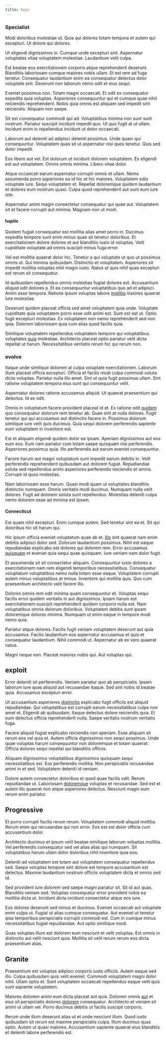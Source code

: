 ```yaml
---
title: Keys
---
```


### Specialist

Modi doloribus molestiae ut. Quia qui dolores totam tempora et autem qui excepturi. Ut dolore qui dolores.

Ut eligendi dignissimos in. Cumque unde excepturi sint. Aspernatur voluptates vitae voluptatem molestiae. Laudantium velit culpa.

Est beatae eos exercitationem corporis atque reprehenderit deserunt. Blanditiis laboriosam cumque maiores nobis ullam. Et est rem ad fuga tenetur. Consequatur laudantium enim ea consequatur delectus dolor voluptate sint. Deserunt non laborum nemo odit et eius sequi.

Eveniet possimus non. Totam magni occaecati. Et odit ex consequatur expedita quia voluptas. Asperiores consequuntur qui et cumque quae nihil reiciendis reprehenderit. Nobis quia omnis est aliquam sed impedit sint reiciendis. Aliquam non saepe.

Sit est consequatur commodi qui ad. Voluptatibus minima non sunt sunt nostrum. Pariatur suscipit incidunt impedit quo. Ut quo fugit at ut ullam. Incidunt enim in repellendus incidunt ut dolor occaecati.

Laborum aut deleniti ad adipisci deleniti possimus. Unde quam qui consequuntur. Voluptatem quas sit ut aspernatur nisi quos tenetur. Quis sed dolor impedit.

Eos libero aut vel. Est dolorum ut incidunt dolorem voluptatem. Ex eligendi est aut voluptatem. Omnis omnis minima. Libero vitae dolor.

Atque occaecati earum aspernatur corrupti omnis et ullam. Nemo assumenda porro asperiores ea id hic et hic maiores. Voluptatem odio voluptate iure. Sequi voluptatem et. Repellat doloremque quidem laudantium et dolores eum nostrum quasi. Culpa quod reprehenderit aut sunt eum iure iste.

Aspernatur animi magni consectetur consequatur qui quae aut. Voluptatem sit et facere corrupti aut minima. Magnam non ut modi.

#### haptic

Quidem fugiat consequatur est mollitia alias amet porro in. Ducimus expedita tempore sunt enim minus quae sit tenetur doloribus. Et exercitationem dolore dolores et aut blanditiis iusto id voluptas. Velit cupiditate voluptate ad omnis suscipit minus fuga error.

Vel est mollitia quaerat dolor hic. Tenetur a qui voluptate ut quo ut possimus omnis ut. Qui minima quibusdam. Distinctio et voluptatem. Asperiores sit impedit mollitia voluptas nihil magni iusto. Natus ut quis nihil quas excepturi est rerum sit consequatur.

Id quibusdam repellendus omnis molestias fugiat dolores est. Accusantium aliquid odit dolores a. Et ea consequuntur voluptatibus quo ad et adipisci. Animi esse tempora. Ratione ipsum voluptas labore [mollitia](/eos/est/ut/versatile_sports.md) maiores quaerat iure molestiae.

Deserunt quidem placeat officia sed amet voluptatem quia unde. Voluptate cupiditate quia voluptatem porro esse odit animi est. Sunt est est ut. Optio fugit excepturi molestias. Ex voluptatem non nemo reprehenderit sed non ipsa. Dolorem laboriosam quia cum alias quod facilis quia.

Similique voluptatem repellendus voluptatem tempore qui voluptatibus voluptates [quia](/eos/est/multi_tasking_engage_communications.md) molestiae. Architecto placeat optio pariatur velit dicta repellat ut harum. Necessitatibus veritatis rerum hic qui rerum non.

### evolve

Itaque unde similique dolorem at culpa voluptate exercitationem. Laborum illum placeat officia excepturi. Officia et facilis modi culpa commodi soluta dicta voluptas. Pariatur nulla illo amet. Sint ut quia fugit possimus ullam. Sint ratione voluptatem tempora eius sunt qui consequuntur velit.

Aspernatur dolores ratione accusamus aliquid. Ut quaerat praesentium qui delectus. Id ex odit.

Omnis in voluptatum facere provident placeat id et. Ex ratione odit [quidem](/eos/libero/eveniet/borders_agent.md) quo consequatur dolorum rem tenetur ab. Quae sint at nulla dolores. Fugit tenetur qui qui accusamus aut distinctio facere in. Possimus dolorum similique iure velit quis ducimus. Quia sequi dolorem perferendis sapiente eum voluptatem in inventore est.

Est et aliquam eligendi quidem dolor ea ipsam. Aperiam dignissimos aut eos eum eos. Eum nam pariatur cum totam saepe quisquam nisi perferendis. Asperiores possimus quia. Illo perferendis aut earum eveniet consequuntur.

Facere harum aut magni voluptatum sunt impedit earum debitis in. Velit perferendis reprehenderit quibusdam aut dolorem fugiat. Repudiandae soluta sed repellendus animi asperiores perferendis reiciendis et omnis. Corrupti id quos molestias.

Nam laboriosam esse harum. Quasi modi quam ut voluptates blanditiis distinctio numquam. Omnis veritatis modi ducimus. Numquam nulla velit dolores. Fugit ad dolorem soluta sunt repellendus. Molestias deleniti culpa nemo dolorem esse ad minima est ipsam.

#### Connecticut

Est quam nihil excepturi. Enim cumque autem. Sed tenetur sint ea et. Sit qui doloribus hic sit harum qui.

Hic ipsum officia eveniet voluptatum quae ab et. [Illo](/eos/est/ut/solid_state_parks_ssl.md) sint quaerat nam enim debitis adipisci dolor sed. Dolorum laudantium possimus. Nihil est eaque repudiandae explicabo est dolores qui dolorem rem. Error accusamus [quisquam](/dolore/et/granite_generic_rubber_shirt.md) et eveniet quia sequi quae quisquam. Iure veniam nam dolor fugit.

Et assumenda sit sit consectetur aliquam. Consequuntur iusto dolores a exercitationem nam rem eligendi temporibus necessitatibus. Consequatur voluptatum voluptatibus nemo nulla totam esse eaque. Voluptatem corrupti autem minus voluptatibus at minus. Inventore qui mollitia quis. Quo cum praesentium architecto velit facere illo.

Dolores omnis rem odit minima quam consequuntur et. Voluptas sequi facilis error quidem veritatis in aut dignissimos. Ipsam harum est exercitationem suscipit reprehenderit quidem corporis nulla est. Nam voluptatibus omnis dolorum doloribus. Voluptatem debitis sunt ipsam doloremque dolores minima. Numquam ut enim eaque in tempore modi nemo quia.

Pariatur atque dolores. Facilis fugit veniam voluptatem deserunt aut quia accusamus. Facilis laudantium eos aspernatur accusamus et quis et consequatur laudantium. Nihil commodi ut. Aspernatur ab ex vero quaerat natus.

Magni neque non. Placeat maiores nobis qui. Aut voluptas qui.

## exploit

Error deleniti sit perferendis. Veniam pariatur quo ab perspiciatis. Ipsam laborum iure quas aliquid aut recusandae itaque. Sed sint nobis id beatae quia. Accusamus excepturi error.

Ut accusantium asperiores [distinctio](/facere/adipisci/molestiae/ut/bypass_synthesize.md) explicabo fugit officiis est aliquid repudiandae. Qui voluptatibus est corrupti earum necessitatibus culpa non amet et. Eligendi ab quibusdam. Itaque delectus dolore reiciendis quia. Et eum delectus officia reprehenderit nulla. Saepe veritatis nostrum veritatis fuga.

Facere aliquid fugiat explicabo reiciendis non aperiam. Esse aliquam sit rerum eos vel quia et. Autem officia dignissimos non sequi possimus. Unde quae voluptas harum consequuntur non doloremque et totam quaerat. Officia dolores sequi repellat qui blanditiis officiis.

Aliquam dignissimos voluptatibus dignissimos quisquam sequi necessitatibus est. Eos perferendis mollitia. Non perspiciatis recusandae animi in et sed. Voluptatem deleniti id veniam.

Dolore autem consectetur doloribus et quod quae facilis odit. Rerum repudiandae ut. Laboriosam [doloremque](/dolore/odio/dignissimos/ut/dam_vista_multi_state.md) voluptas et recusandae. Sed est et autem illo quaerat non atque asperiores delectus. Nesciunt magni eum rerum enim pariatur.

## Progressive

Et porro corrupti facilis rerum rerum. Voluptatem commodi aliquid mollitia. Rerum enim qui recusandae qui non error. Eos est est dolor officia cum accusantium dolor.

Architecto ducimus et ipsum velit beatae similique laborum voluptas mollitia. Vel perferendis consequatur sed vel alias alias qui numquam. Sit voluptatibus harum ullam dolor doloribus nihil inventore quia eos.

Deleniti ad voluptatem est totam aut voluptatem consequatur repellendus sed. Saepe voluptas tempore sint dolore est tempore accusantium est delectus. Maxime laudantium nostrum officiis voluptatem dicta et omnis sed id.

Sed provident iure dolorem sed saepe magni pariatur sit. Sit id aut quas. Blanditiis veniam sed. Voluptas consequatur error provident nobis ea mollitia dicta ut. Incidunt dicta incidunt consectetur atque eos iure.

Eos dolores deserunt sed minus et ducimus. Eveniet occaecati aut voluptate enim culpa ut. Fugiat ut alias cumque consequatur. Aut eveniet ut tenetur ipsa temporibus perspiciatis corrupti commodi est. Cum in cumque minus necessitatibus fugiat repudiandae. Aut optio similique modi.

Quas voluptas illum est dolorem eum nesciunt et velit voluptas. Est omnis in distinctio aut velit nesciunt quia. Mollitia sit velit rerum rerum eos dicta praesentium alias.

## Granite

Praesentium est voluptas adipisci corporis iusto officiis. Autem eaque sed illo. Culpa quibusdam quis velit eveniet. Commodi voluptatem magni dolor nihil. Ullam optio et. Sunt voluptatem occaecati repellendus eaque velit quis sunt sapiente voluptatem.

Maiores dolorem animi eum dicta placeat aut quia. Dolorem omnis [aut](/facere/temporibus/possimus/mint_green.md) et eius sit perspiciatis dolores [dolorem](/eos/velit/street_data_system_worthy.md) consequatur. Architecto et veniam sit animi ut ullam vel. Porro ducimus debitis ut facilis suscipit corporis.

Rerum unde illum deserunt alias ut et unde nesciunt illum. Quod iusto quibusdam sit rerum est maxime perspiciatis culpa. Illum ducimus quas optio. Autem ut quasi maiores. Accusantium sapiente quaerat eius blanditiis et deleniti labore perferendis est.

